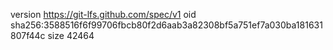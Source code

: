 version https://git-lfs.github.com/spec/v1
oid sha256:3588516f6f99706fbcb80f2d6aab3a82308bf5a751ef7a030ba181631807f44c
size 42464
